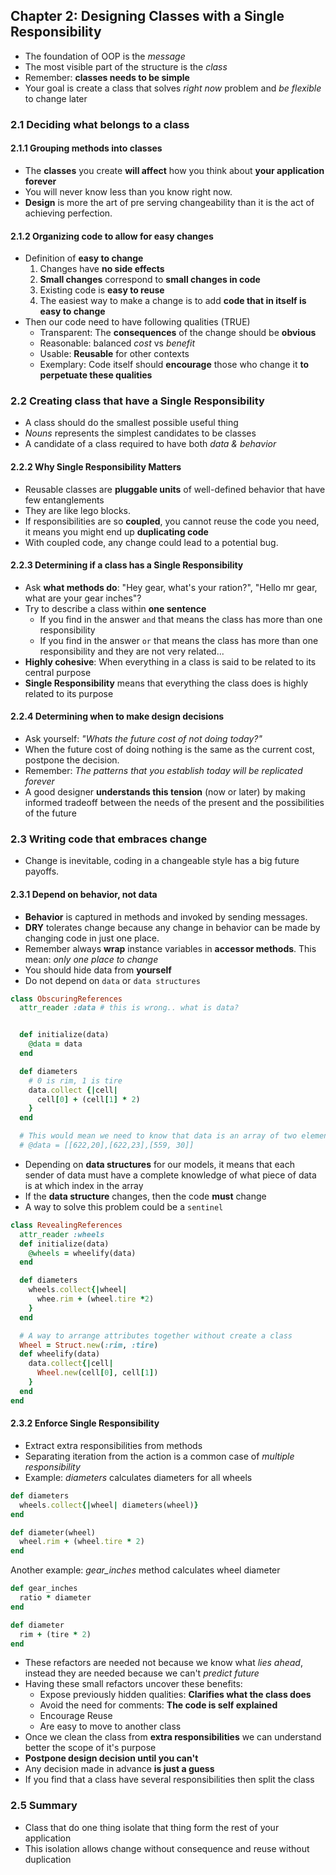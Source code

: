 ## Chapter 2: Designing Classes with a Single Responsibility
- The foundation of OOP is the _message_
- The most visible part of the structure is the _class_
- Remember: **classes needs to be simple**
- Your goal is create a class that solves _right now_ problem and _be flexible_ to change later

### 2.1 Deciding what belongs to a class
#### 2.1.1 Grouping methods into classes
- The **classes** you create **will affect** how you think about **your application forever**
- You will never know less than you know right now.
- **Design** is more the art of pre
serving changeability than it is the act of achieving perfection.

#### 2.1.2 Organizing code to allow for easy changes
- Definition of **easy to change**
  1. Changes have **no side effects**
  2. **Small changes** correspond to **small changes in code**
  3. Existing code is **easy to reuse**
  4. The easiest way to make a change is to add **code that in itself is easy to change**
- Then our code need to have following qualities (TRUE)
  - Transparent: The **consequences** of the change should be **obvious**
  - Reasonable: balanced _cost_ vs _benefit_
  - Usable: **Reusable** for other contexts
  - Exemplary: Code itself should **encourage** those who change it **to perpetuate these qualities**

### 2.2 Creating class that have a Single Responsibility
- A class should do the smallest possible useful thing
- _Nouns_ represents the simplest candidates to be classes
- A candidate of a class required to have both _data & behavior_

#### 2.2.2 Why Single Responsibility Matters
- Reusable classes are **pluggable units** of well-defined behavior that have few entanglements
- They are like lego blocks.
- If responsibilities are so **coupled**, you cannot reuse the code you need, it means you might end up **duplicating code**
- With coupled code, any change could lead to a potential bug.

#### 2.2.3 Determining if a class has a Single Responsibility
- Ask **what methods do**: "Hey gear, what's your ration?", "Hello mr gear, what are your gear inches"?
- Try to describe a class within **one sentence**
  - If you find in the answer `and` that means the class has more than one responsibility
  - If you find in the answer `or` that means the class has more than one responsibility and they are not very related...
- **Highly cohesive**: When everything in a class is said to be related to its central purpose
- **Single Responsibility** means that everything the class does is highly related to its purpose

#### 2.2.4 Determining when to make design decisions
- Ask yourself: _"Whats the future cost of not doing today?"_
- When the future cost of doing nothing is the same as the current cost, postpone the decision.
- Remember: _The patterns that you establish today will be replicated forever_
- A good designer **understands this tension** (now or later) by making informed tradeoff between the needs of the present and the possibilities of the future

### 2.3 Writing code that embraces change
- Change is inevitable, coding in a changeable style has a big future payoffs.

#### 2.3.1 Depend on behavior, not data
- **Behavior** is captured in methods and invoked by sending messages.
- **DRY** tolerates change because any change in behavior can be made by changing code in just one place.
- Remember always **wrap** instance variables in **accessor methods**. This mean: _only one place to change_
- You should hide data from **yourself**
- Do not depend on `data` or `data structures`
```ruby
class ObscuringReferences
  attr_reader :data # this is wrong.. what is data?


  def initialize(data)
    @data = data
  end

  def diameters
    # 0 is rim, 1 is tire
    data.collect {|cell|
      cell[0] + (cell[1] * 2)
    }
  end

  # This would mean we need to know that data is an array of two elements...
  # @data = [[622,20],[622,23],[559, 30]]
```
- Depending on **data structures** for our models, it means that each sender of data must have a complete knowledge of what piece of data is at which index in the array
- If the **data structure** changes, then the code **must** change
- A way to solve this problem could be a `sentinel`
```ruby
class RevealingReferences
  attr_reader :wheels
  def initialize(data)
    @wheels = wheelify(data)
  end

  def diameters
    wheels.collect{|wheel|
      whee.rim + (wheel.tire *2)
    }
  end

  # A way to arrange attributes together without create a class
  Wheel = Struct.new(:rim, :tire) 
  def wheelify(data)
    data.collect{|cell|
      Wheel.new(cell[0], cell[1])
    }
  end
end
```

#### 2.3.2 Enforce Single Responsibility
- Extract extra responsibilities from methods
- Separating iteration from the action is a common case of _multiple responsibility_
- Example: _diameters_ calculates diameters for all wheels
```ruby
def diameters
  wheels.collect{|wheel| diameters(wheel)}
end

def diameter(wheel)
  wheel.rim + (wheel.tire * 2)
end
```
Another example: *gear_inches* method calculates wheel diameter
```ruby
def gear_inches
  ratio * diameter
end

def diameter
  rim + (tire * 2)
end
```
- These refactors are needed not because we know what _lies ahead_, instead they are needed because we can't _predict future_
- Having these small refactors uncover these benefits:
  - Expose previously hidden qualities: **Clarifies what the class does**
  - Avoid the need for comments: **The code is self explained**
  - Encourage Reuse
  - Are easy to move to another class
- Once we clean the class from **extra responsibilities** we can understand better the scope of it's purpose
- **Postpone design decision until you can't**
- Any decision made in advance **is just a guess**
- If you find that a class have several responsibilities then split the class

### 2.5 Summary
- Class that do one thing isolate that thing form the rest of your application
- This isolation allows change without consequence and reuse without duplication